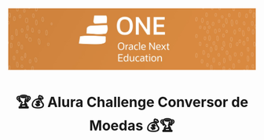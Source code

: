 
<h1>
<img src="1.jpeg" />
</h1>
<h1 align="center">🏆💰 Alura Challenge Conversor de Moedas 💰🏆</h1>



